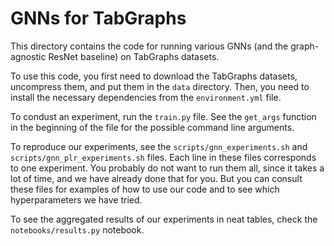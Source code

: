 # GNNs for TabGraphs

This directory contains the code for running various GNNs (and the graph-agnostic ResNet baseline) on TabGraphs datasets.

To use this code, you first need to download the TabGraphs datasets, uncompress them,
and put them in the `data` directory.
Then, you need to install the necessary dependencies from the `environment.yml` file.

To condust an experiment, run the `train.py` file.
See the `get_args` function in the beginning of the file for the possible command line arguments.

To reproduce our experiments, see the `scripts/gnn_experiments.sh` and `scripts/gnn_plr_experiments.sh` files.
Each line in these files corresponds to one experiment.
You probably do not want to run them all, since it takes a lot of time, and we have already done that for you.
But you can consult these files for examples of how to use our code and to see which hyperparameters we have tried.

To see the aggregated results of our experiments in neat tables, check the `notebooks/results.py` notebook.
